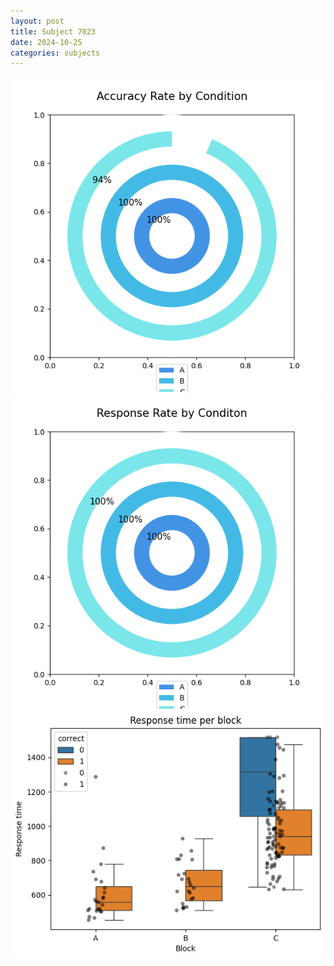 ```yaml
---
layout: post
title: Subject 7023
date: 2024-10-25
categories: subjects
---
```


![](data/7023/run-15/7023_accuracy_rate.png)
![](data/7023/run-15/7023_response_rate.png)
![](data/7023/run-15/7023_rt.png)
